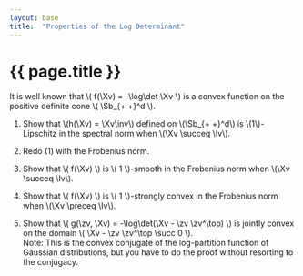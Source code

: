 ```yaml
---
layout: base
title:  "Properties of the Log Determinant"
---
```

# {{ page.title }}

It is well known that \\( f(\Xv) = -\log\det \Xv \\) is a convex function on the positive definite cone \\( \Sb_{+ +}^d \\).

1. Show that \\(h(\Xv) = \Xv\inv\\) defined on \\(\Sb_{+ +}^d\\) is \\(1\\)-Lipschitz in the spectral norm when \\(\Xv \succeq \Iv\\).

1. Redo (1) with the Frobenius norm.

1. Show that \\( f(\Xv) \\) is \\( 1 \\)-smooth in the Frobenius norm when \\(\Xv \succeq \Iv\\).

1. Show that \\( f(\Xv) \\) is \\( 1 \\)-strongly convex in the Frobenius norm when \\(\Xv \preceq \Iv\\).

1. Show that \\( g(\zv, \Xv) = -\log\det(\Xv - \zv \zv^\top) \\) is jointly convex on the domain \\( \Xv - \zv \zv^\top \succ 0 \\).  
Note: This is the convex conjugate of the log-partition function of Gaussian distributions, but you have to do the proof without resorting to the conjugacy.

